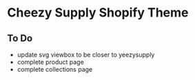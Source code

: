 # Cheezy Supply Shopify Theme

## To Do

* update svg viewbox to be closer to yeezysupply
* complete product page
* complete collections page 
